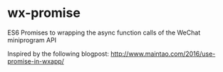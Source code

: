 # wx-promise

ES6 Promises to wrapping the async function calls of the WeChat miniprogram API

Inspired by the following blogpost: http://www.maintao.com/2016/use-promise-in-wxapp/
